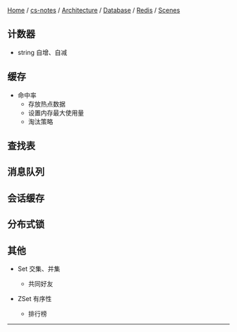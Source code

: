 [Home](https://mengxianbin.github.io) /
[cs-notes](https://mengxianbin.github.io/cs-notes/site) /
[Architecture](https://mengxianbin.github.io/cs-notes/site/Architecture) /
[Database](https://mengxianbin.github.io/cs-notes/site/Architecture/Database) /
[Redis](https://mengxianbin.github.io/cs-notes/site/Architecture/Database/Redis) /
[Scenes](https://mengxianbin.github.io/cs-notes/site/Architecture/Database/Redis/Scenes)

## 计数器

* string 自增、自减

## 缓存

* 命中率
    * 存放热点数据
    * 设置内存最大使用量
    * 淘汰策略

## 查找表

## 消息队列

## 会话缓存

## 分布式锁

## 其他

* Set 交集、并集
    * 共同好友

* ZSet 有序性
    * 排行榜

---
